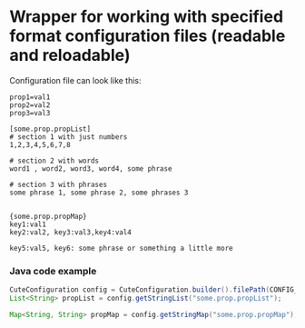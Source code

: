 # Wrapper for working with specified format configuration files (readable and reloadable)

Configuration file can look like this:

```
prop1=val1
prop2=val2
prop3=val3

[some.prop.propList]
# section 1 with just numbers
1,2,3,4,5,6,7,8

# section 2 with words
word1 , word2, word3, word4, some phrase

# section 3 with phrases
some phrase 1, some phrase 2, some phrases 3


{some.prop.propMap}
key1:val1
key2:val2, key3:val3,key4:val4

key5:val5, key6: some phrase or something a little more
```


### Java code example
```java
CuteConfiguration config = CuteConfiguration.builder().filePath(CONFIG_FILE).refreshPeriodMS(1000).build();
List<String> propList = config.getStringList("some.prop.propList");

Map<String, String> propMap = config.getStringMap("some.prop.propMap");

```

